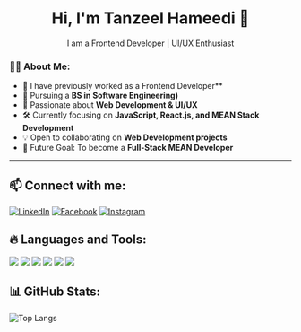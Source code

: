 <h1 align="center">Hi, I'm Tanzeel Hameedi 👋</h1>  
<p align="center">I am a Frontend Developer | UI/UX Enthusiast</p>  

### 👨‍💻 About Me:
- 🔭 I have previously worked as a Frontend Developer**  
- 🌱 Pursuing a **BS in Software Engineering)**  
- 🚀 Passionate about **Web Development & UI/UX**  
- 🛠️ Currently focusing on **JavaScript, React.js, and MEAN Stack Development**  
- 💡 Open to collaborating on **Web Development projects**  
- 🎯 Future Goal: To become a **Full-Stack MEAN Developer**  

---

## 📫 Connect with me:
[![LinkedIn](https://img.shields.io/badge/-LinkedIn-blue?style=for-the-badge&logo=linkedin)](https://www.linkedin.com/in/tanzeelhameedi23/)
[![Facebook](https://img.shields.io/badge/-Facebook-blue?style=for-the-badge&logo=facebook)](https://www.facebook.com/tanzeelhameedi663/)
[![Instagram](https://img.shields.io/badge/-Instagram-purple?style=for-the-badge&logo=instagram)](https://www.instagram.com/itz_tanzeel_hameedi_mallick/)

## 🔥 Languages and Tools:
<p align="left">
<img src="https://img.shields.io/badge/-HTML5-orange?style=for-the-badge&logo=html5&logoColor=white"/>
<img src="https://img.shields.io/badge/-CSS3-blue?style=for-the-badge&logo=css3&logoColor=white"/>
<img src="https://img.shields.io/badge/-JavaScript-yellow?style=for-the-badge&logo=javascript&logoColor=white"/>
<img src="https://img.shields.io/badge/-React-blue?style=for-the-badge&logo=react&logoColor=white"/>
<img src="https://img.shields.io/badge/-Bootstrap-purple?style=for-the-badge&logo=bootstrap&logoColor=white"/>
<img src="https://img.shields.io/badge/-TailwindCSS-teal?style=for-the-badge&logo=tailwind-css&logoColor=white"/>
</p>

## 📊 GitHub Stats:
![Top Langs](https://github-readme-stats.vercel.app/api/top-langs/?username=tanzeel25&layout=compact&theme=radical)


